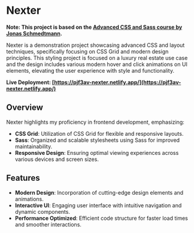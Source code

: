 # Nexter
**Note: This project is based on the [Advanced CSS and Sass course by Jonas Schmedtmann](https://www.udemy.com/course/advanced-css-and-sass/).**

Nexter is a demonstration project showcasing advanced CSS and layout techniques, specifically focusing on CSS Grid and modern design principles.
This styling project is focused on a luxury real estate use case and the design includes various modern hover and click animations on UI elements, elevating the user experience with style and functionality.

**Live Deployment: [https://pjf3av-nexter.netlify.app/](https://pjf3av-nexter.netlify.app/)**

## Overview
Nexter highlights my proficiency in frontend development, emphasizing:

- **CSS Grid**: Utilization of CSS Grid for flexible and responsive layouts.
- **Sass**: Organized and scalable stylesheets using Sass for improved maintainability.
- **Responsive Design**: Ensuring optimal viewing experiences across various devices and screen sizes.

## Features
- **Modern Design**: Incorporation of cutting-edge design elements and animations.
- **Interactive UI**: Engaging user interface with intuitive navigation and dynamic components.
- **Performance Optimized**: Efficient code structure for faster load times and smoother interactions.
